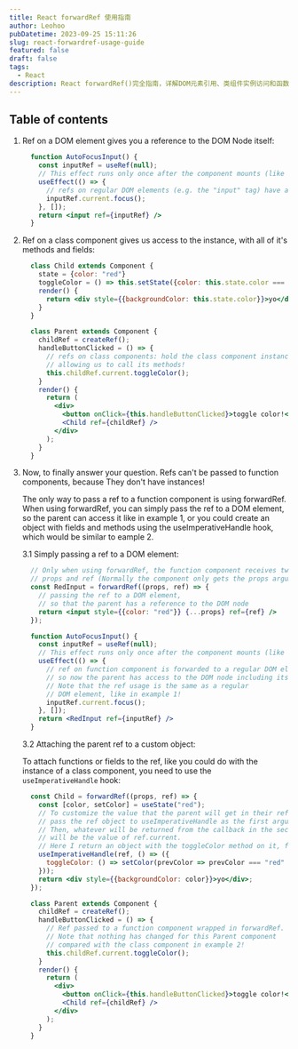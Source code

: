 ```yaml
---
title: React forwardRef 使用指南
author: Leohoo
pubDatetime: 2023-09-25 15:11:26
slug: react-forwardref-usage-guide
featured: false
draft: false
tags:
  - React
description: React forwardRef()完全指南，详解DOM元素引用、类组件实例访问和函数组件ref转发的实现方式和使用场景。
---
```


## Table of contents

1. Ref on a DOM element gives you a reference to the DOM Node itself:

    ```jsx
      function AutoFocusInput() {
        const inputRef = useRef(null);
        // This effect runs only once after the component mounts (like componentDidMount)
        useEffect(() => {
          // refs on regular DOM elements (e.g. the "input" tag) have access to the DOM node
          inputRef.current.focus();
        }, []);
        return <input ref={inputRef} />
      }

    ```

2. Ref on a class component gives us access to the instance, with all of it's methods and fields:

    ```jsx
      class Child extends Component {
        state = {color: "red"}
        toggleColor = () => this.setState({color: this.state.color === "red" ? "blue" : "red"})
        render() {
          return <div style={{backgroundColor: this.state.color}}>yo</div>
        }
      }

      class Parent extends Component {
        childRef = createRef();
        handleButtonClicked = () => {
          // refs on class components: hold the class component instance,
          // allowing us to call its methods!
          this.childRef.current.toggleColor();
        }
        render() {
          return (
            <div>
              <button onClick={this.handleButtonClicked}>toggle color!</button>
              <Child ref={childRef} />
            </div>
          );
        }
      }

    ```

3. Now, to finally answer your question. Refs can't be passed to function components, because They don't have instances!

    The only way to pass a ref to a function component is using forwardRef. When using forwardRef, you can simply pass the ref to a DOM element, so the parent can access it like in example 1, or you could create an object with fields and methods using the useImperativeHandle hook, which would be similar to eample 2.

    3.1 Simply passing a ref to a DOM element:

    ```jsx
      // Only when using forwardRef, the function component receives two arguments,
      // props and ref (Normally the component only gets the props argument).
      const RedInput = forwardRef((props, ref) => {
        // passing the ref to a DOM element,
        // so that the parent has a reference to the DOM node
        return <input style={{color: "red"}} {...props} ref={ref} />
      });

      function AutoFocusInput() {
        const inputRef = useRef(null);
        // This effect runs only once after the component mounts (like componentDidMount)
        useEffect(() => {
          // ref on function component is forwarded to a regular DOM element,
          // so now the parent has access to the DOM node including its focus method.
          // Note that the ref usage is the same as a regular
          // DOM element, like in example 1!
          inputRef.current.focus();
        }, []);
        return <RedInput ref={inputRef} />
      }

    ```

    3.2 Attaching the parent ref to a custom object:

    To attach functions or fields to the ref, like you could do with the instance of a class component, you need to use the `useImperativeHandle` hook:

    ```jsx
      const Child = forwardRef((props, ref) => {
        const [color, setColor] = useState("red");
        // To customize the value that the parent will get in their ref.current:
        // pass the ref object to useImperativeHandle as the first argument.
        // Then, whatever will be returned from the callback in the second argument,
        // will be the value of ref.current.
        // Here I return an object with the toggleColor method on it, for the parent to use:
        useImperativeHandle(ref, () => ({
          toggleColor: () => setColor(prevColor => prevColor === "red" ? "blue" : "red")
        }));
        return <div style={{backgroundColor: color}}>yo</div>;
      });

      class Parent extends Component {
        childRef = createRef();
        handleButtonClicked = () => {
          // Ref passed to a function component wrapped in forwardRef.
          // Note that nothing has changed for this Parent component
          // compared with the class component in example 2!
          this.childRef.current.toggleColor();
        }
        render() {
          return (
            <div>
              <button onClick={this.handleButtonClicked}>toggle color!</button>
              <Child ref={childRef} />
            </div>
          );
        }
      }

    ```
